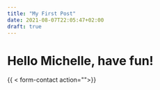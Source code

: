 ```yaml
---
title: "My First Post"
date: 2021-08-07T22:05:47+02:00
draft: true
---
```


# Hello Michelle, have fun!

{{ < form-contact action="">}}